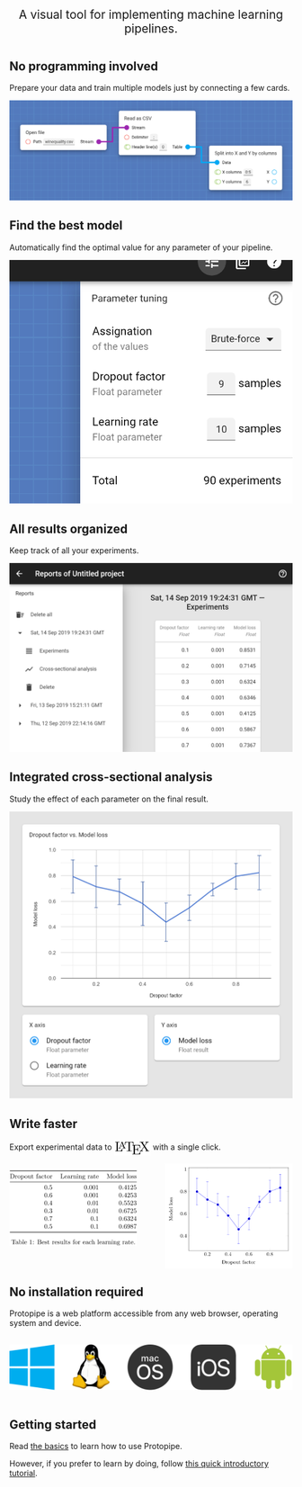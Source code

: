 <style type="text/css">
    #bigTitle {
        font-size: 1.5em;
        margin-bottom: 2em;
        text-align: center;
    }

    @media screen and (min-width: 42em) {
        .main-content p,
        .main-content h2 {
            text-align: center;
        }

        .main-content h2 {
            margin-top: 96px !important;
        }
    }
</style>

<p id="bigTitle">A visual tool for implementing machine learning pipelines.</p>

## No programming involved

Prepare your data and train multiple models just by connecting a few cards.

![3 connected cards](assets/img/basics/design_1.png)

## Find the best model

Automatically find the optimal value for any parameter of your pipeline.

![Parameter tuning](assets/img/README/find_1.png)

## All results organized

Keep track of all your experiments.

![Table of results](assets/img/README/all-results_1.png)

## Integrated cross-sectional analysis

Study the effect of each parameter on the final result.

![Cross-sectional analysis](assets/img/reports_screen/cross-sectional_1.png)

## Write faster

Export experimental data to <img class="hardcoded" alt="LaTeX" src="assets/img/README/LaTeX_logo.svg" style="width: 65px; vertical-align: middle;" /> with a single click.

<img class="hardcoded" alt="LaTeX table" src="assets/img/README/LaTeX_table.svg" style="float: left; width: 45%; vertical-align: top; margin-top: 12px;" />
<img class="hardcoded" alt="LaTeX chart" src="assets/img/README/LaTeX_chart.svg" style="float: right; width: 45%; vertical-align: top;" />
<div style="clear: both;"></div>

<!--
LaTeX table:

% Please add the following required packages to your document preamble:
% \usepackage{booktabs}
\begin{table}[]
\center
\begin{tabular}{@{}rrr@{}}
\toprule
Dropout factor & Learning rate & Model loss \\ \midrule
0.5            & 0.001         & 0.4125     \\
0.6            & 0.001         & 0.4253     \\
0.4            & 0.01          & 0.5523     \\
0.3            & 0.01          & 0.6725     \\
0.7            & 0.1           & 0.6324     \\
0.5            & 0.1           & 0.6987     \\ \bottomrule
\end{tabular}
\caption{Best results for each learning rate.}
\label{tab:my-table}
\end{table}

LaTeX chart:

\documentclass{article}
\usepackage{pgfplots}
\begin{document}
\thispagestyle{empty}
\begin{tikzpicture}
\begin{axis}[
xlabel=Dropout factor,
ylabel=Model loss]
\addplot+[error bars/.cd,y dir=both,y explicit] 
coordinates {
	(0.1, 0.7985)   +- (0, 0.12)
	(0.2, 0.7265)	+- (0, 0.16)
	(0.3, 0.6812)	+- (0, 0.1)
	(0.4, 0.5823)	+- (0, 0.17)
	(0.5, 0.4589)	+- (0, 0.13)
	(0.6, 0.5538)	+- (0, 0.1)
	(0.7, 0.7058)	+- (0, 0.05)
	(0.8, 0.7999)	+- (0, 0.1)
	(0.9, 0.8335)	+- (0, 0.12)
};
\end{axis}
\end{tikzpicture}
\end{document}
-->

## No installation required

Protopipe is a web platform accessible from any web browser, operating system and device.

<p style="text-align: center">
    <img class="hardcoded" src="assets/img/operating_systems.svg" alt="Windows, Linux, macOS, iOS, Android" style="margin: 1rem 0" />
</p>

## Getting started

Read [the basics](basics.html) to learn how to use Protopipe.

However, if you prefer to learn by doing, follow [this quick introductory tutorial](tutorials/introductory).
